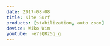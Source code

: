 ```yaml
---
date: 2017-08-08
title: Kite Surf
products: [stabilization, auto zoom]
device: Wiko Wim
youtube: -e7sQRz5q_g
---
```

